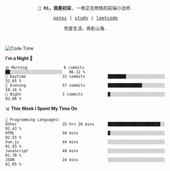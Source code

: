 <p align="center">
  <samp>
    <span><strong>👋 Hi，我是初柒</strong>,</span>
    <span>一枚正在修炼的前端小法师.</span>
  </samp>
</p>

<p align="center">
  <samp>
    <a href="https://www.wolai.com/dec-seven/wyPFvMTwAcD9muc6RMfThB">notes</a> |
    <a href="https://github.com/dec-seven/fe-study">study</a> |
    <a href="https://leetcode.cn/u/dec-seven/">leetcode</a>
  </samp>
</p>
<p align="center">
  <samp>
    <span>热爱生活，奔赴山海.</span>
  </samp>
</p>
<br>

<!--START_SECTION:waka-->
![Code Time](http://img.shields.io/badge/Code%20Time-1%2C150%20hrs%2054%20mins-blue)

**I'm a Night 🦉** 

```text
🌞 Morning                6 commits           ██░░░░░░░░░░░░░░░░░░░░░░░   06.12 % 
🌆 Daytime                32 commits          ████████░░░░░░░░░░░░░░░░░   32.65 % 
🌃 Evening                57 commits          ███████████████░░░░░░░░░░   58.16 % 
🌙 Night                  3 commits           █░░░░░░░░░░░░░░░░░░░░░░░░   03.06 % 
```


📊 **This Week I Spent My Time On** 

```text
💬 Programming Languages: 
Other                    35 hrs 26 mins      ███████████████████████░░   92.43 % 
HTML                     58 mins             █░░░░░░░░░░░░░░░░░░░░░░░░   02.55 % 
Vue.js                   44 mins             ░░░░░░░░░░░░░░░░░░░░░░░░░   01.93 % 
JavaScript               40 mins             ░░░░░░░░░░░░░░░░░░░░░░░░░   01.78 % 
JSON                     24 mins             ░░░░░░░░░░░░░░░░░░░░░░░░░   01.05 % 
```


<!--END_SECTION:waka-->

